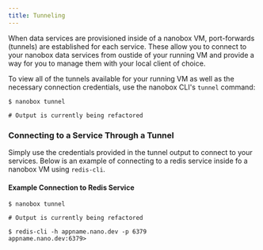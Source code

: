 ```yaml
---
title: Tunneling
---
```


When data services are provisioned inside of a nanobox VM, port-forwards (tunnels) are established for each service. These allow you to connect to your nanobox data services from oustide of your running VM and provide a way for you to manage them with your local client of choice.

To view all of the tunnels available for your running VM as well as the necessary connection credentials, use the nanobox CLI's `tunnel` command:

```shell
$ nanobox tunnel

# Output is currently being refactored
```

### Connecting to a Service Through a Tunnel
Simply use the credentials provided in the tunnel output to connect to your services. Below is an example of connecting to a redis service inside fo a nanobox VM using `redis-cli`.

#### Example Connection to Redis Service
```shell
$ nanobox tunnel

# Output is currently being refactored

$ redis-cli -h appname.nano.dev -p 6379
appname.nano.dev:6379>
```